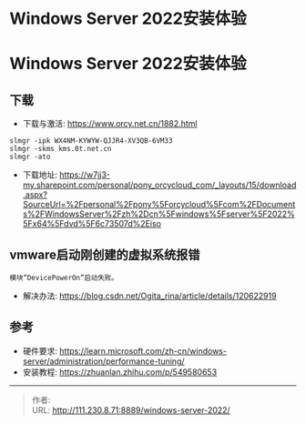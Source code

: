 # Windows Server 2022安装体验


<!--more-->
# Windows Server 2022安装体验
## 下载
- 下载与激活: https://www.orcy.net.cn/1882.html
```
slmgr -ipk WX4NM-KYWYW-QJJR4-XV3QB-6VM33
slmgr -skms kms.0t.net.cn
slmgr -ato
```

- 下载地址: https://w7jj3-my.sharepoint.com/personal/pony_orcycloud_com/_layouts/15/download.aspx?SourceUrl=%2Fpersonal%2Fpony%5Forcycloud%5Fcom%2FDocuments%2FWindowsServer%2Fzh%2Dcn%5Fwindows%5Fserver%5F2022%5Fx64%5Fdvd%5F6c73507d%2Eiso

## vmware启动刚创建的虚拟系统报错
```
模块“DevicePowerOn”启动失败。
```
- 解决办法: https://blog.csdn.net/Ogita_rina/article/details/120622919

## 参考
- 硬件要求: https://learn.microsoft.com/zh-cn/windows-server/administration/performance-tuning/
- 安装教程: https://zhuanlan.zhihu.com/p/549580653


---

> 作者:   
> URL: http://111.230.8.71:8889/windows-server-2022/  


